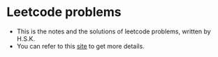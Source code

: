 # Leetcode problems

- This is the notes and the solutions of leetcode problems, written by H.S.K.
- You can refer to this [site](https://programmercarl.com) to get more details.

